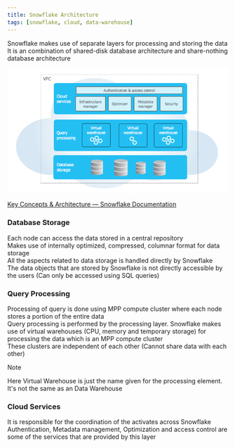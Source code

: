 ```yaml
---
title: Snowflake Architecture
tags: [snowflake, cloud, data-warehouse]
---
```


Snowflake makes use of separate layers for processing and storing the data  
It is an combination of shared-disk database architecture and share-nothing database architecture

![Snowflake Architecture|500](images/snowflake-architecture.png)

[Key Concepts & Architecture — Snowflake Documentation](https://docs.snowflake.com/en/user-guide/intro-key-concepts.html)

### Database Storage

Each node can access the data stored in a central repository  
Makes use of internally optimized, compressed, columnar format for data storage  
All the aspects related to data storage is handled directly by Snowflake  
The data objects that are stored by Snowflake is not directly accessible by the users (Can only be accessed using SQL queries)

### Query Processing

Processing of query is done using MPP compute cluster where each node stores a portion of the entire data  
Query processing is performed by the processing layer. Snowflake makes use of virtual warehouses (CPU, memory and temporary storage) for processing the data which is an MPP compute cluster  
These clusters are independent of each other (Cannot share data with each other)

 > [!NOTE]
 > Here Virtual Warehouse is just the name given for the processing element. It's not the same as an Data Warehouse

### Cloud Services

It is responsible for the coordination of the activates across Snowflake  
Authentication, Metadata management, Optimization and access control are some of the services that are provided by this layer